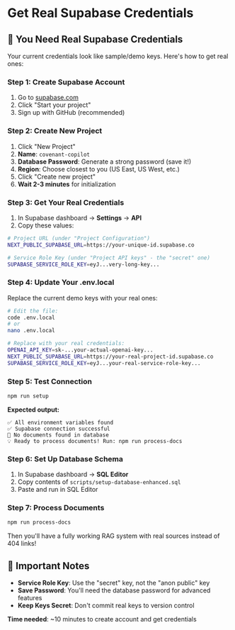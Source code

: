 # Get Real Supabase Credentials

## 🎯 **You Need Real Supabase Credentials**

Your current credentials look like sample/demo keys. Here's how to get real ones:

### **Step 1: Create Supabase Account**
1. Go to [supabase.com](https://supabase.com)
2. Click "Start your project" 
3. Sign up with GitHub (recommended)

### **Step 2: Create New Project**
1. Click "New Project"
2. **Name**: `covenant-copilot`
3. **Database Password**: Generate a strong password (save it!)
4. **Region**: Choose closest to you (US East, US West, etc.)
5. Click "Create new project"
6. **Wait 2-3 minutes** for initialization

### **Step 3: Get Your Real Credentials**
1. In Supabase dashboard → **Settings** → **API**
2. Copy these values:

```bash
# Project URL (under "Project Configuration")
NEXT_PUBLIC_SUPABASE_URL=https://your-unique-id.supabase.co

# Service Role Key (under "Project API keys" - the "secret" one)
SUPABASE_SERVICE_ROLE_KEY=eyJ...very-long-key...
```

### **Step 4: Update Your .env.local**
Replace the current demo keys with your real ones:

```bash
# Edit the file:
code .env.local
# or
nano .env.local

# Replace with your real credentials:
OPENAI_API_KEY=sk-...your-actual-openai-key...
NEXT_PUBLIC_SUPABASE_URL=https://your-real-project-id.supabase.co  
SUPABASE_SERVICE_ROLE_KEY=eyJ...your-real-service-role-key...
```

### **Step 5: Test Connection**
```bash
npm run setup
```

**Expected output:**
```
✅ All environment variables found
✅ Supabase connection successful  
📄 No documents found in database
💡 Ready to process documents! Run: npm run process-docs
```

### **Step 6: Set Up Database Schema**
1. In Supabase dashboard → **SQL Editor**
2. Copy contents of `scripts/setup-database-enhanced.sql`
3. Paste and run in SQL Editor

### **Step 7: Process Documents**
```bash
npm run process-docs
```

Then you'll have a fully working RAG system with real sources instead of 404 links!

## **🚨 Important Notes**

- **Service Role Key**: Use the "secret" key, not the "anon public" key
- **Save Password**: You'll need the database password for advanced features
- **Keep Keys Secret**: Don't commit real keys to version control

**Time needed**: ~10 minutes to create account and get credentials